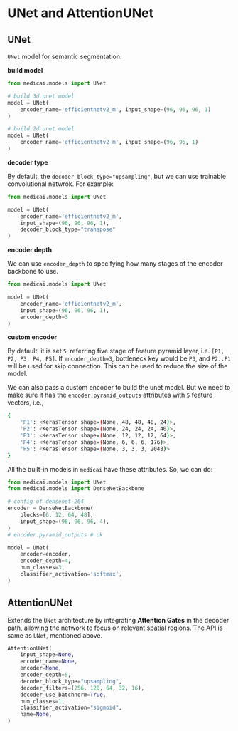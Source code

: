 # UNet and AttentionUNet

## UNet

`UNet` model for semantic segmentation.

**build model**

```python
from medicai.models import UNet

# build 3d unet model
model = UNet(
    encoder_name='efficientnetv2_m', input_shape=(96, 96, 96, 1)
)

# build 2d unet model
model = UNet(
    encoder_name='efficientnetv2_m', input_shape=(96, 96, 1)
)
```

**decoder type**

By default, the `decoder_block_type="upsampling"`, but we can use trainable
convolutional netwrok. For example:

```python
from medicai.models import UNet

model = UNet(
    encoder_name='efficientnetv2_m', 
    input_shape=(96, 96, 96, 1),
    decoder_block_type="transpose"
)
```

**encoder depth**

We can use `encoder_depth` to specifying how many stages of the encoder 
backbone to use.

```python
from medicai.models import UNet

model = UNet(
    encoder_name='efficientnetv2_m', 
    input_shape=(96, 96, 96, 1),
    encoder_depth=3
)
```

**custom encoder**

By default, it is set `5`, referring five stage of feature pyramid layer,
i.e. `[P1, P2, P3, P4, P5]`. If `encoder_depth=3`, bottleneck key
would be `P3`, and `P2..P1` will be used for skip connection. This can be used to
reduce the size of the model.

We can also pass a custom encoder to build the unet model. But we need to make sure
it has the `encoder.pyramid_outputs` attributes with `5` feature vectors, i.e.,

```bash
{
    'P1': <KerasTensor shape=(None, 48, 48, 48, 24)>,
    'P2': <KerasTensor shape=(None, 24, 24, 24, 40)>,
    'P3': <KerasTensor shape=(None, 12, 12, 12, 64)>,
    'P4': <KerasTensor shape=(None, 6, 6, 6, 176)>,
    'P5': <KerasTensor shape=(None, 3, 3, 3, 2048)>
}
```

All the built-in models in `medicai` have these attributes. So, we can do:

```python
from medicai.models import UNet
from medicai.models import DenseNetBackbone

# config of densenet-264
encoder = DenseNetBackbone(
    blocks=[6, 12, 64, 48],
    input_shape=(96, 96, 96, 4),
)
# encoder.pyramid_outputs # ok

model = UNet(
    encoder=encoder, 
    encoder_depth=4,
    num_classes=3,
    classifier_activation='softmax',
)
```

## AttentionUNet

Extends the `UNet` architecture by integrating **Attention Gates** in the decoder path,
allowing the network to focus on relevant spatial regions. The API is same as `UNet`,
mentioned above.

```python
AttentionUNet(
    input_shape=None,
    encoder_name=None,
    encoder=None,
    encoder_depth=5,
    decoder_block_type="upsampling",
    decoder_filters=(256, 128, 64, 32, 16),
    decoder_use_batchnorm=True,
    num_classes=1,
    classifier_activation="sigmoid",
    name=None,
)
```

